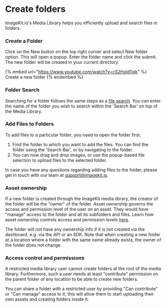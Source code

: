 # Create folders

ImageKit.io's Media Library helps you efficiently upload and search files in folders.

### Create a Folder <a href="create-a-folder" id="create-a-folder"></a>

Click on the New button on the top right corner and select New folder option. This will open a popup. Enter the folder name and click the submit. The new folder will be created in your current directory.

{% embed url="https://www.youtube.com/watch?v=cS2Hxld1jqk" %}
Create a new folder
{% endembed %}

### Folder Search <a href="folder-search" id="folder-search"></a>

Searching for a folder follows the same steps as a [file search](search-update-and-delete.md#file-search). You can enter the name of the folder you wish to search within the 'Search Bar' on top of the Media Library.

### Add Files to Folders <a href="add-files-to-folders" id="add-files-to-folders"></a>

To add files to a particular folder, you need to open the folder first.

1. Find the folder to which you want to add the files. You can find the folder using the 'Search Bar', or by navigating to the folder.
2. You can now drag and drop images, or use the popup-based file selection to upload files to the selected folder.

In case you have any questions regarding adding files to the folder, please get in touch with our team at [support@imagekit.io](mailto:customer-support@imagekit.io).

### Asset ownership

If a new folder is created through the ImageKit media library, the creator of the folder will be the "owner" of the folder. Asset ownership governs the access and permission level of the user on an asset. They would have "manage" access to the folder and all its subfolders and files. Learn how asset ownership controls access and permission levels [here](../../access-control-and-permissions/README.md#access-and-permission-management).

The folder will not have any ownership info if it is not created via the dashboard, e.g. via the API or an SDK. Note that when creating a new folder at a location where a folder with the same name already exists, the owner of the folder does not change.

### Access control and permissions

A restricted media library user cannot create folders at the root of the media library. Furthermore, such a user needs at least "contribute" permission on the parent folder of any location to be able to create new folders.

You can share a folder with a restricted user by providing "Can contribute" or "Can manage" access to it; this will allow them to start uploading their own assets and creating folders inside it.